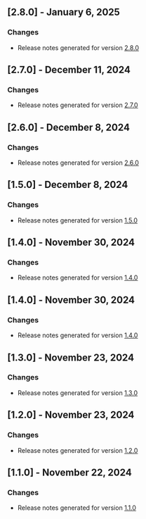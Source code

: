 ## [2.8.0] - January 6, 2025

### Changes
- Release notes generated for version [2.8.0](.release-notes/2.8.0/release.md)

## [2.7.0] - December 11, 2024

### Changes
- Release notes generated for version [2.7.0](.release-notes/2.7.0/release.md)

## [2.6.0] - December 8, 2024

### Changes
- Release notes generated for version [2.6.0](.release-notes/2.6.0/release.md)

## [1.5.0] - December 8, 2024

### Changes
- Release notes generated for version [1.5.0](.release-notes/1.5.0/release.md)

## [1.4.0] - November 30, 2024

### Changes
- Release notes generated for version [1.4.0](.release-notes/1.4.0/release.md)

## [1.4.0] - November 30, 2024

### Changes
- Release notes generated for version [1.4.0](.release-notes/1.4.0/release.md)

## [1.3.0] - November 23, 2024

### Changes
- Release notes generated for version [1.3.0](.release-notes/1.3.0/release.md)

## [1.2.0] - November 23, 2024

### Changes
- Release notes generated for version [1.2.0](.release-notes/1.2.0/release.md)

## [1.1.0] - November 22, 2024

### Changes
- Release notes generated for version [1.1.0](.release-notes/1.1.0/release.md)

